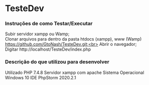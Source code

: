 # TesteDev

<h3>Instruções de como Testar/Executar</h3>

Subir servidor xampp ou Wamp;<br>
Clonar arquivos para dentro da pasta htdocs (xampp), www (Wamp) https://github.com/GtoNash/TesteDev.git;<br>
Abrir o navegador;<br>
Digitar http://localhost/TesteDev/index.php<br>

<h3>Descrição do que utilizou para desenvolver</h3>
Utilizado PHP 7.4.8
Servidor xampp com apache
Sistema Operacional Windows 10
IDE PhpStorm 2020.2.1


